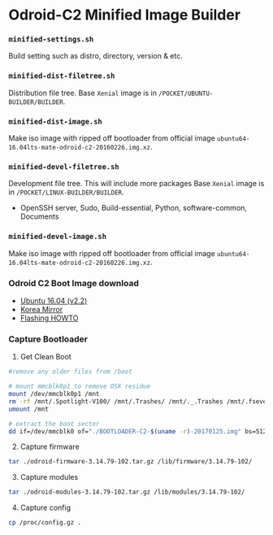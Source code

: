 # Odroid-C2 Minified Image Builder

### `minified-settings.sh`  

Build setting such as distro, directory, version & etc.   

### `minified-dist-filetree.sh`  

Distribution file tree. Base `Xenial` image is in `/POCKET/UBUNTU-BUILDER/BUILDER`.  

### `minified-dist-image.sh`  

Make iso image with ripped off bootloader from official image `ubuntu64-16.04lts-mate-odroid-c2-20160226.img.xz`.  

### `minified-devel-filetree.sh`  

Development file tree. This will include more packages Base `Xenial` image is in `/POCKET/LINUX-BUILDER/BUILDER`.   

- OpenSSH server, Sudo, Build-essential, Python, software-common, Documents

### `minified-devel-image.sh`  

Make iso image with ripped off bootloader from official image `ubuntu64-16.04lts-mate-odroid-c2-20160226.img.xz`.  

### Odroid C2 Boot Image download

- [Ubuntu 16.04 (v2.2)](http://odroid.com/dokuwiki/doku.php?id=en:c2_release_linux_ubuntu)
- [Korea Mirror](http://dn.odroid.com/S905/Ubuntu/)
- [Flashing HOWTO](http://odroid.com/dokuwiki/doku.php?id=en:odroid_flashing_tools)


### Capture Bootloader

1. Get Clean Boot

  ```sh
  #remove any older files from /boot
  
  # mount mmcblk0p1 to remove OSX residue
  mount /dev/mmcblk0p1 /mnt
  rm -rf /mnt/.Spotlight-V100/ /mnt/.Trashes/ /mnt/._.Trashes /mnt/.fseventsd/
  umount /mnt
  
  # extract the boot sector
  dd if=/dev/mmcblk0 of="./BOOTLOADER-C2-$(uname -r)-20170125.img" bs=512 count=264192
  ```
2. Capture firmware

  ```sh
  tar ./odroid-firmware-3.14.79-102.tar.gz /lib/firmware/3.14.79-102/
  ```
3. Capture modules

  ```sh  
  tar ./odroid-modules-3.14.79-102.tar.gz /lib/modules/3.14.79-102/
  ```
4. Capture config

  ```sh
  cp /proc/config.gz .
  ```